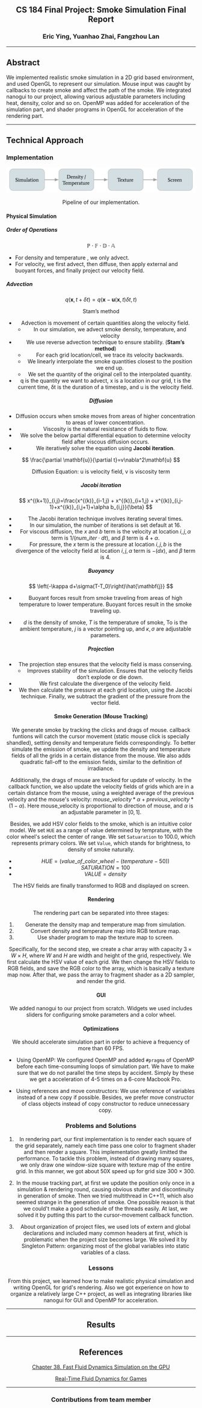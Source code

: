 ## <center>CS 184 Final Project: Smoke Simulation Final Report

### <center>Eric Ying, Yuanhao Zhai, Fangzhou Lan

------

## Abstract
We implemented realistic smoke simulation in a 2D grid based environment, and used OpenGL to represent our simulation. Mouse input was caught by callbacks to create smoke and affect the path of the smoke. We integrated nanogui to our project, allowing various adjustable parameters including heat, density, color and so on. OpenMP was added for acceleration of the simulation part, and shader programs in OpenGL for acceleration of the rendering part.

------

## Technical Approach

### Implementation

![render_pipeline](./images/render_pipeline.png)

<center>Pipeline of our implementation.</center>

#### Physical Simulation

##### Order of Operations

$$
\mathbb{P\cdot F\cdot D\cdot A}
$$


+ For density and temperature , we only advect.
+ For velocity, we first advect, then diffuse, then apply external and buoyant forces, and finally project our velocity field.

##### Advection

$$
q(\mathbf{x},t+\delta t)=q(\mathbf{x}-\mathbf{u}(\mathbf{x},t)\delta t, t)
$$

<center>Stam’s method


+ Advection is movement of certain quantities along the velocity field.
    + In our simulation, we advect smoke density, temperature, and velocity
+ We use reverse advection technique to ensure stability. (**Stam’s method**)
    + For each grid location/cell, we trace its velocity backwards.
    + We linearly interpolate the smoke quantities closest to the position we end up.
    + We set the quantity of the original cell to the interpolated quantity.
+ q is the quantity we want to advect, x is a location in our grid, t is the current time, δt is the duration of a timestep, and u is the velocity field.

##### Diffusion
+ Diffusion occurs when smoke moves from areas of higher concentration to areas of lower concentration.
+ Viscosity is the natural resistance of fluids to flow.
+ We solve the below partial differential equation to determine velocity field after viscous diffusion occurs.
+ We iteratively solve the equation using  **Jacobi iteration**.

$$
\frac{\partial \mathbf{u}}{\partial t}=v\nabla^2\mathbf{u}
$$

<center>Diffusion Equation: u is velocity field, v is viscosity term

##### Jacobi iteration 

$$
x^{(k+1)}_{i,j}=\frac{x^{(k)}_{i-1,j} + x^{(k)}_{i+1,j} + x^{(k)}_{i,j-1}+x^{(k)}_{i,j+1}+\alpha b_{i,j}}{\beta}
$$


+ The Jacobi iteration technique involves iterating several times.
+ In our simulation, the number of iterations is set default at $16$.
+ For viscous diffusion, the $x$ and $b$ term is the velocity at location $i, j, α$ term is $1/(num\_iter\cdot dt)$, and $\beta$ term is $4 + \alpha$. 
+ For pressure, the $x$ term is the pressure at location $i, j, b$ is the divergence of the velocity field at location $i, j, α$ term is $-(dx)$, and $β$ term is $4$.

##### Buoyancy

$$
\left(-\kappa d+\sigma(T-T_0)\right)\hat{\mathbf{j}}
$$


+ Buoyant forces result from smoke traveling from areas of high temperature to lower temperature. Buoyant forces result in the smoke traveling up. 

+ $d$ is the density of smoke, $T$ is the temperature of smoke, To is the ambient temperature, $j$ is a vector pointing up, and $\kappa, \sigma$ are adjustable parameters.

##### Projection
+ The projection step ensures that the velocity field is mass conserving. 
    + Improves stability of the simulation. Ensures that the velocity fields don’t explode or die down.
+ We first calculate the divergence of the velocity field. 
+ We then calculate the pressure at each grid location, using the Jacobi technique.
Finally, we subtract the gradient of the pressure from the vector field.


#### Smoke Generation (Mouse Tracking)
We generate smoke by tracking the clicks and drags of mouse. callback funtions will catch the cursor movement (static mouse click is specially shandled), setting density and temperature fields correspondingly. To better simulate the emission of smoke, we update the density and temperature fields of all the grids in a certain distance from the mouse. We also adds quadratic fall-off to the emission fields, similar to the definition of irradiance. 

Additionally, the drags of mouse are tracked for update of velocity. In the callback function, we also update the velocity fields of grids which are in a certain distance from the mouse, using a weighted average of the previous velocity and the mouse's velocity: 
$mouse\_velocity * \alpha + previous\_velocity * (1 - \alpha)$. Here mouse_velocity is proportional to direction of mouse, and $\alpha$ is an adjustable parameter in $[0,1]$.

Besides, we add HSV color fields to the smoke, which is an intuitive color model. We set `HUE` as a range of value determined by temprature, with the color wheel's select the center of range. We set `Satuaration` to $100.0$, which represents primary colors. We set `Value`, which stands for brightness, to density of smoke naturally. 
+ $HUE = (value\_of\_color\_wheel - (temperature - 50)) % 360$ 
+ $SATURATION = 100$
+ $VALUE = density$

The HSV fields are finally transformed to RGB and displayed on screen. 

#### Rendering

The rendering part can be separated into three stages:

1. Generate the density map and temperature map from simulation.
2. Convert density and temperature map into RGB texture map.
3. Use shader program to map the texture map to screen.

Specifically, for the second step, we create a char array with capacity $3\times W\times H$, where $W$ and $H$ are width and height of the grid, respectively. We first calculate the HSV value of each grid. We then change the HSV fields to RGB fields, and save the RGB color to the array, which is basically a texture map now. After that, we pass the array to fragment shader as a 2D sampler, and render the grid.

#### GUI
We added nanogui to our project from scratch. Widgets we used includes sliders for configuring smoke parameters and a color wheel.

#### Optimizations
We should accelerate simulation part in order to achieve a frequency of more than 60 FPS.

+ Using OpenMP: We configured OpenMP and added `#pragma` of OpenMP before each time-consuming loops of simulation part. We have to make sure that we do not parallel the time steps by accident. Simply by these we get a acceleration of 4-5 times on a 6-core Macbook Pro.

+ Using references and move constructors: We use reference of variables instead of a new copy if possible. Besides, we prefer move constructor of class objects instead of copy constructor to reduce unnecessary copy. 

### Problems and Solutions

1. In rendering part, our first implementation is to render each square of the grid separately, namely each time pass one color to fragment shader and then render a square. This implementation greatly limitted the performance. To tackle this problem, instead of drawing many squares, we only draw one window-size square with texture map of the entire grid. In this manner, we got about 50X speed up for grid size  300 × 300.

2. In the mouse tracking part, at first we update the position only once in a simulation & rendering round, causing obvious stutter and discontinuity in generation of smoke. Then we tried multithread in C++11, which also seemed strange in the generation of smoke. One possible reason is that we could't make a good schedule of the threads easily. At last, we solved it by putting this part to the cursor-movement callback function.

3. About organization of project files, we used lots of extern and global declarations and included many common headers at first, which is problematic when the project size becomes large. We solved it by Singleton Pattern: organizing most of the global variables into static variables of a class.

### Lessons

From this project, we learned how to make realistic physical simulation and writing OpenGL for grid's rendering. Also we got experience on how to organize a relatively large C++ project, as well as integrating libraries like nanogui for GUI and OpenMP for acceleration. 

------

## Results



------

## References

[Chapter 38. Fast Fluid Dynamics Simulation on the GPU](http://developer.download.nvidia.com/books/HTML/gpugems/gpugems_ch38.html)

[Real-Time Fluid Dynamics for Games](http://www.dgp.toronto.edu/people/stam/reality/Research/pdf/GDC03.pdf)



------

### Contributions from team member